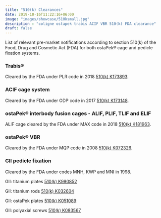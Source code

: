 ```yaml
---
title: "510(k) Clearances"
date: 2019-10-16T11:22:16+06:00
image: "images/showcase/510ksmall.jpg"
description : "coligne ostapek trabis ACIF VBR 510(k) FDA clearance"
draft: false
---
```


List of relevant pre-market notifications according to section 510(k) of the Food, Drug and Cosmetic Act (FDA) for both ostaPek® cage and pedicle fixation systems.

<!--more-->

### Trabis® 

Cleared by the FDA under PLR code in 2018 [510(k) K173893](https://www.accessdata.fda.gov/cdrh_docs/pdf17/K173893.pdf).

### ACIF cage system

Cleared by the FDA under ODP code in 2017 [510(k) K173148](https://www.accessdata.fda.gov/cdrh_docs/pdf17/K173148.pdf).

### ostaPek® interbody fusion cages - ALIF, PLIF, TLIF and ELIF

ALIF cage cleared by the FDA under MAX code in 2018 [510(k) K181963](https://www.accessdata.fda.gov/cdrh_docs/pdf18/K181963.pdf).

### ostaPek® VBR

Cleared by the FDA under MQP code in 2008 [510(k) K072326](https://www.accessdata.fda.gov/cdrh_docs/pdf7/K072326.pdf).

### GII pedicle fixation

Cleared by the FDA under codes MNH, KWP and MNI in 1998.

GII: titanium plates [510(k) K980852](https://www.accessdata.fda.gov/cdrh_docs/pdf/K980852.pdf)

GII: titanium rods [510(k) K032604](https://www.accessdata.fda.gov/cdrh_docs/pdf3/K032604.pdf)

GII: ostaPek plates [510(k) K051089](https://www.accessdata.fda.gov/cdrh_docs/pdf5/K051089.pdf)

GII: polyaxial screws [510(k) K083567](https://www.accessdata.fda.gov/cdrh_docs/pdf8/K083567.pdf)